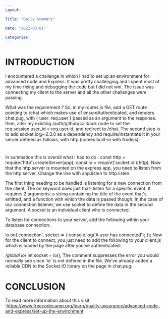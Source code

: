 ```yaml
---
Layout:

Title: "Daily Summary"

Date: "2022-03-01"

Categories:
---
```


# INTRODUCTION

I encountered a challenge in which I had to set up an environment for advanced node and Express.
It was pretty challenging and I spent most of my time fixing and debugging the code but I did not win.
The issue was connecting my client to the server and all the other challenges were passing.

What was the requirement ?
So, in my routes.js file, add a GET route pointing to /chat which makes use of ensureAuthenticated, and renders chat.pug, with { user: req.user } passed as an argument to the response. then, alter my existing /auth/github/callback route to set the req.session.user_id = req.user.id, and redirect to /chat.
The second step is to add socket.io@~2.3.0 as a dependency and require/instantiate it in your server defined as follows, with http (comes built-in with Nodejs):

#

In summation this is overall what I had to do :
const http = require('http').createServer(app);
const io = require('socket.io')(http);
Now that the http server is mounted on the express app, you need to listen from the http server. Change the line with app.listen to http.listen.

The first thing needing to be handled is listening for a new connection from the client. The on keyword does just that- listen for a specific event. It requires 2 arguments: a string containing the title of the event that's emitted, and a function with which the data is passed though. In the case of our connection listener, we use socket to define the data in the second argument. A socket is an individual client who is connected.

To listen for connections to your server, add the following within your database connection:

io.on('connection', socket => {
console.log('A user has connected');
});
Now for the client to connect, you just need to add the following to your client.js which is loaded by the page after you've authenticated:

/_global io_/
let socket = io();
The comment suppresses the error you would normally see since 'io' is not defined in the file. We've already added a reliable CDN to the Socket.IO library on the page in chat.pug.

# CONCLUSION

To read more information about this visit :https://www.freecodecamp.org/learn/quality-assurance/advanced-node-and-express/set-up-the-environment
